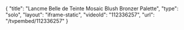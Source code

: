 {
    "title": "Lancme Belle de Teinte Mosaic Blush   Bronzer Palette",
    "type": "solo",
    "layout": "iframe-static",
    "videoId": "112336257",
    "url": "\/tvpembed\/112336257"
}